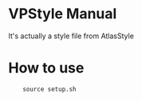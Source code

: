 # VPStyle Manual

It's actually a style file from AtlasStyle

# How to use
```
	source setup.sh
```
